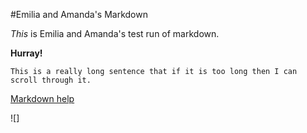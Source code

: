 #Emilia and Amanda's Markdown

*This* is Emilia and Amanda's test run of markdown.

**Hurray!**

`This is a really long sentence that if it is too long then I can scroll through it.`

[Markdown help](https://help.github.com/articles/basic-writing-and-formatting-syntax/)

![]